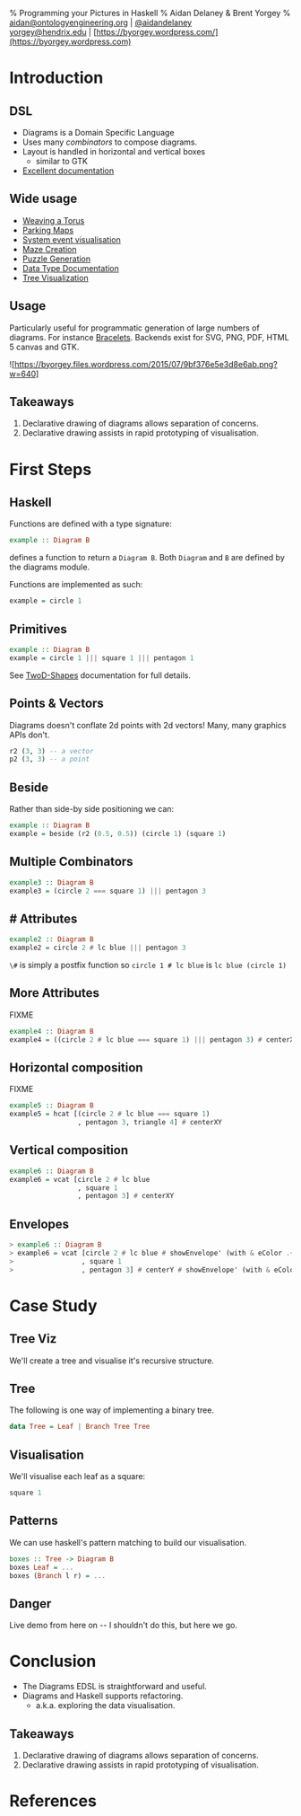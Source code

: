 % Programming your Pictures in Haskell
% Aidan Delaney & Brent Yorgey
% [aidan@ontologyengineering.org](mailto:aidan@ontologyengineering.org) | [\@aidandelaney](http://www.twitter.com/aidandelaney) <br /> [yorgey@hendrix.edu](mailto:yorgey@hendrix.edu) | [https://byorgey.wordpress.com/](https://byorgey.wordpress.com)

# Introduction

## DSL

* Diagrams is a Domain Specific Language
* Uses many _combinators_ to compose diagrams.
* Layout is handled in horizontal and vertical boxes
   - similar to GTK
* [Excellent documentation](http://projects.haskell.org/diagrams/doc/quickstart.html)

##  Wide usage
* [Weaving a Torus](http://mathr.co.uk/blog/2013-04-05_weaving_a_torus.html)
* [Parking Maps](https://idontgetoutmuch.wordpress.com/2013/10/23/parking-in-westminster-an-analysis-in-haskell/)
* [System event visualisation](http://www.well-typed.com/blog/86/)
* [Maze Creation](http://www.corentindupont.info/blog/posts/2014-02-17-Cretan-Maze.html)
* [Puzzle Generation](https://maybepuzzles.wordpress.com/2014/04/07/drawing-puzzles-with-the-haskell-diagrams-framework/)
* [Data Type Documentation](https://readerunner.wordpress.com/2014/04/29/red-black-neighbourhood-stencil-diagrams/)
* [Tree Visualization](https://martingalemeasure.wordpress.com/2014/07/07/haskell-numeric-types-quick-reference/)

## Usage
Particularly useful for programmatic generation of large numbers of diagrams.  For instance [Bracelets](https://byorgey.wordpress.com/2015/07/10/the-species-of-bracelets/).  Backends exist for SVG, PNG, PDF, HTML 5 canvas and GTK.

![https://byorgey.files.wordpress.com/2015/07/9bf376e5e3d8e6ab.png?w=640]

## Takeaways

1. Declarative drawing of diagrams allows separation of concerns.
2. Declarative drawing assists in rapid prototyping of visualisation.

# First Steps

## Haskell

Functions are defined with a type signature:

```haskell
example :: Diagram B
```

defines a function to return a `Diagram B`.  Both `Diagram` and `B` are defined by the diagrams module.

Functions are implemented as such:

```haskell
example = circle 1
```

## Primitives

```haskell
example :: Diagram B
example = circle 1 ||| square 1 ||| pentagon 1
```

See [TwoD-Shapes](http://projects.haskell.org/diagrams/haddock/Diagrams-TwoD-Shapes.html) documentation for full details.

## Points & Vectors

Diagrams doesn't conflate 2d points with 2d vectors! Many, many graphics APIs don't.

```haskell
r2 (3, 3) -- a vector
p2 (3, 3) -- a point
```

## Beside

Rather than side-by side positioning we can:

```haskell
example :: Diagram B
example = beside (r2 (0.5, 0.5)) (circle 1) (square 1)
```

## Multiple Combinators

```haskell
example3 :: Diagram B
example3 = (circle 2 === square 1) ||| pentagon 3
```

## \# Attributes

```haskell
example2 :: Diagram B
example2 = circle 2 # lc blue ||| pentagon 3
```

`\#` is simply a postfix function so `circle 1 # lc blue` is `lc blue (circle 1)`

## More Attributes

FIXME

```haskell
example4 :: Diagram B
example4 = ((circle 2 # lc blue === square 1) ||| pentagon 3) # centerXY
```

## Horizontal composition

FIXME

```haskell
example5 :: Diagram B
example5 = hcat [(circle 2 # lc blue === square 1)
                 , pentagon 3, triangle 4] # centerXY
```

## Vertical composition

```haskell
example6 :: Diagram B
example6 = vcat [circle 2 # lc blue
                 , square 1
                 , pentagon 3] # centerXY
```

## Envelopes

```haskell
> example6 :: Diagram B
> example6 = vcat [circle 2 # lc blue # showEnvelope' (with & eColor .~ green)
>                 , square 1
>                 , pentagon 3] # centerY # showEnvelope' (with & eColor .~ red)
```

# Case Study

## Tree Viz

We'll create a tree and visualise it's recursive structure.

## Tree

The following is one way of implementing a binary tree.

```haskell
data Tree = Leaf | Branch Tree Tree
```

## Visualisation

We'll visualise each leaf as a square:

```haskell
square 1
```

## Patterns

We can use haskell's pattern matching to build our visualisation.

```haskell
boxes :: Tree -> Diagram B
boxes Leaf = ...
boxes (Branch l r) = ...
```

## Danger

Live demo from here on -- I shouldn't do this, but here we go.

# Conclusion

* The Diagrams EDSL is straightforward and useful.
* Diagrams and Haskell supports refactoring.
    - a.k.a. exploring the data visualisation.

## Takeaways

1. Declarative drawing of diagrams allows separation of concerns.
2. Declarative drawing assists in rapid prototyping of visualisation.

# References
